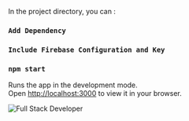 In the project directory, you can :
### `Add Dependency`
### `Include Firebase Configuration and Key`
### `npm start`

Runs the app in the development mode.\
Open [http://localhost:3000](http://localhost:3000) to view it in your browser.

![Full Stack Developer](https://i.pinimg.com/originals/9a/f5/09/9af5099771ce008721c9e086544620c5.png)

